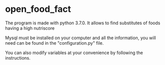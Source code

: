 # open_food_fact

The program is made with python 3.7.0.
It allows to find substitutes of foods having a high nutriscore


Mysql must be installed on your computer and all the information,
you will need can be found in the "configuration.py" file.

You can also modify variables at your convenience by following the instructions.
